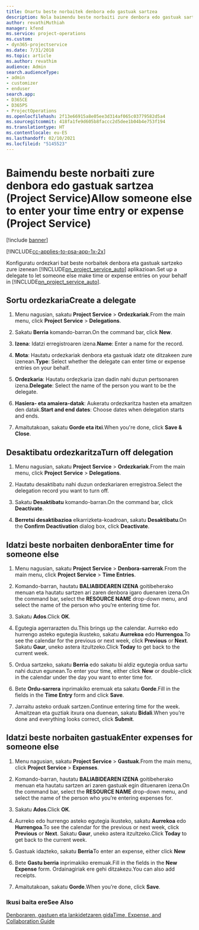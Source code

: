 ```yaml
---
title: Onartu beste norbaitek denbora edo gastuak sartzea
description: Nola baimendu beste norbaiti zure denbora edo gastuak sartzea Project Service-n
author: revathiMuthiah
manager: kfend
ms.service: project-operations
ms.custom:
- dyn365-projectservice
ms.date: 7/31/2018
ms.topic: article
ms.author: revathim
audience: Admin
search.audienceType:
- admin
- customizer
- enduser
search.app:
- D365CE
- D365PS
- ProjectOperations
ms.openlocfilehash: 2f13e66915a8e05ee3d314af065c03779582d5a4
ms.sourcegitcommit: 418fa1fe9d605b8faccc2d5dee1b04b4e753f194
ms.translationtype: HT
ms.contentlocale: eu-ES
ms.lasthandoff: 02/10/2021
ms.locfileid: "5145523"
---
```

# <a name="allow-someone-else-to-enter-your-time-entry-or-expense-project-service"></a><span data-ttu-id="f3bac-103">Baimendu beste norbaiti zure denbora edo gastuak sartzea (Project Service)</span><span class="sxs-lookup"><span data-stu-id="f3bac-103">Allow someone else to enter your time entry or expense (Project Service)</span></span>

[!include [banner](../includes/psa-now-project-operations.md)]

[!INCLUDE[cc-applies-to-psa-app-1x-2x](../includes/cc-applies-to-psa-app-1x-2x.md)]

<span data-ttu-id="f3bac-104">Konfiguratu ordezkari bat beste norbaitek denbora eta gastuak sartzeko zure izenean [!INCLUDE[pn_project_service_auto](../includes/pn-project-service-auto.md)] aplikazioan.</span><span class="sxs-lookup"><span data-stu-id="f3bac-104">Set up a delegate to let someone else make time or expense entries on your behalf in [!INCLUDE[pn_project_service_auto](../includes/pn-project-service-auto.md)].</span></span>  
  
## <a name="create-a-delegate"></a><span data-ttu-id="f3bac-105">Sortu ordezkaria</span><span class="sxs-lookup"><span data-stu-id="f3bac-105">Create a delegate</span></span>  
  
1.  <span data-ttu-id="f3bac-106">Menu nagusian, sakatu **Project Service** > **Ordezkariak**.</span><span class="sxs-lookup"><span data-stu-id="f3bac-106">From the main menu, click **Project Service** > **Delegations**.</span></span>  
  
2.  <span data-ttu-id="f3bac-107">Sakatu **Berria** komando-barran.</span><span class="sxs-lookup"><span data-stu-id="f3bac-107">On the command bar, click **New**.</span></span>  
  
3. <span data-ttu-id="f3bac-108">**Izena**: Idatzi erregistroaren izena.</span><span class="sxs-lookup"><span data-stu-id="f3bac-108">**Name**: Enter a name for the record.</span></span>  
  
4. <span data-ttu-id="f3bac-109">**Mota**: Hautatu ordezkariak denbora eta gastuak idatz ote ditzakeen zure izenean.</span><span class="sxs-lookup"><span data-stu-id="f3bac-109">**Type**: Select whether the delegate can enter time or expense entries on your behalf.</span></span>  
  
5. <span data-ttu-id="f3bac-110">**Ordezkaria**: Hautatu ordezkaria izan dadin nahi duzun pertsonaren izena.</span><span class="sxs-lookup"><span data-stu-id="f3bac-110">**Delegate**: Select the name of the person you want to be the delegate.</span></span>  
  
6. <span data-ttu-id="f3bac-111">**Hasiera- eta amaiera-datak**: Aukeratu ordezkaritza hasten eta amaitzen den datak.</span><span class="sxs-lookup"><span data-stu-id="f3bac-111">**Start and end dates**: Choose dates when delegation starts and ends.</span></span>  
  
7.  <span data-ttu-id="f3bac-112">Amaitutakoan, sakatu **Gorde eta itxi**.</span><span class="sxs-lookup"><span data-stu-id="f3bac-112">When you're done, click **Save & Close**.</span></span>  
  
## <a name="turn-off-delegation"></a><span data-ttu-id="f3bac-113">Desaktibatu ordezkaritza</span><span class="sxs-lookup"><span data-stu-id="f3bac-113">Turn off delegation</span></span>  
  
1.  <span data-ttu-id="f3bac-114">Menu nagusian, sakatu **Project Service** > **Ordezkariak**.</span><span class="sxs-lookup"><span data-stu-id="f3bac-114">From the main menu, click **Project Service** > **Delegations**.</span></span>  
  
2.  <span data-ttu-id="f3bac-115">Hautatu desaktibatu nahi duzun ordezkariaren erregistroa.</span><span class="sxs-lookup"><span data-stu-id="f3bac-115">Select the delegation record you want to turn off.</span></span>  
  
3.  <span data-ttu-id="f3bac-116">Sakatu **Desaktibatu** komando-barran.</span><span class="sxs-lookup"><span data-stu-id="f3bac-116">On the command bar, click **Deactivate**.</span></span>  
  
4.  <span data-ttu-id="f3bac-117">**Berretsi desaktibazioa** elkarrizketa-koadroan, sakatu **Desaktibatu**.</span><span class="sxs-lookup"><span data-stu-id="f3bac-117">On the **Confirm Deactivation** dialog box, click **Deactivate**.</span></span>  
  
## <a name="enter-time-for-someone-else"></a><span data-ttu-id="f3bac-118">Idatzi beste norbaiten denbora</span><span class="sxs-lookup"><span data-stu-id="f3bac-118">Enter time for someone else</span></span>  
  
1.  <span data-ttu-id="f3bac-119">Menu nagusian, sakatu **Project Service** > **Denbora-sarrerak**.</span><span class="sxs-lookup"><span data-stu-id="f3bac-119">From the main menu, click **Project Service** > **Time Entries**.</span></span>  
  
2.  <span data-ttu-id="f3bac-120">Komando-barran, hautatu **BALIABIDEAREN IZENA** goitibeherako menuan eta hautatu sartzen ari zaren denbora igaro duenaren izena.</span><span class="sxs-lookup"><span data-stu-id="f3bac-120">On the command bar, select the **RESOURCE NAME** drop-down menu, and select the name of the person who you’re entering time for.</span></span>  
  
3.  <span data-ttu-id="f3bac-121">Sakatu **Ados**.</span><span class="sxs-lookup"><span data-stu-id="f3bac-121">Click **OK**.</span></span>  
  
4.  <span data-ttu-id="f3bac-122">Egutegia agerrarazten du.</span><span class="sxs-lookup"><span data-stu-id="f3bac-122">This brings up the calendar.</span></span> <span data-ttu-id="f3bac-123">Aurreko edo hurrengo asteko egutegia ikusteko, sakatu **Aurrekoa** edo **Hurrengoa**.</span><span class="sxs-lookup"><span data-stu-id="f3bac-123">To see the calendar for the previous or next week, click **Previous** or **Next**.</span></span> <span data-ttu-id="f3bac-124">Sakatu **Gaur**, uneko astera itzultzeko.</span><span class="sxs-lookup"><span data-stu-id="f3bac-124">Click **Today** to get back to the current week.</span></span>  
  
5.  <span data-ttu-id="f3bac-125">Ordua sartzeko, sakatu **Berria** edo sakatu bi aldiz egutegia ordua sartu nahi duzun egunean.</span><span class="sxs-lookup"><span data-stu-id="f3bac-125">To enter your time, either click **New** or double-click in the calendar under the day you want to enter time for.</span></span>  
  
6.  <span data-ttu-id="f3bac-126">Bete **Ordu-sarrera** inprimakiko eremuak eta sakatu **Gorde**.</span><span class="sxs-lookup"><span data-stu-id="f3bac-126">Fill in the fields in the **Time Entry** form and click **Save**.</span></span>  
  
7.  <span data-ttu-id="f3bac-127">Jarraitu asteko orduak sartzen.</span><span class="sxs-lookup"><span data-stu-id="f3bac-127">Continue entering time for the week.</span></span> <span data-ttu-id="f3bac-128">Amaitzean eta guztiak itxura ona duenean, sakatu **Bidali**.</span><span class="sxs-lookup"><span data-stu-id="f3bac-128">When you’re done and everything looks correct, click **Submit**.</span></span>  
  
## <a name="enter-expenses-for-someone-else"></a><span data-ttu-id="f3bac-129">Idatzi beste norbaiten gastuak</span><span class="sxs-lookup"><span data-stu-id="f3bac-129">Enter expenses for someone else</span></span>  
  
1.  <span data-ttu-id="f3bac-130">Menu nagusian, sakatu **Project Service** > **Gastuak**.</span><span class="sxs-lookup"><span data-stu-id="f3bac-130">From the main menu, click **Project Service** > **Expenses**.</span></span>  
  
2.  <span data-ttu-id="f3bac-131">Komando-barran, hautatu **BALIABIDEAREN IZENA** goitibeherako menuan eta hautatu sartzen ari zaren gastuak egin dituenaren izena.</span><span class="sxs-lookup"><span data-stu-id="f3bac-131">On the command bar, select the **RESOURCE NAME** drop-down menu, and select the name of the person who you’re entering expenses for.</span></span>  
  
3.  <span data-ttu-id="f3bac-132">Sakatu **Ados**.</span><span class="sxs-lookup"><span data-stu-id="f3bac-132">Click **OK**.</span></span>  
  
4.  <span data-ttu-id="f3bac-133">Aurreko edo hurrengo asteko egutegia ikusteko, sakatu **Aurrekoa** edo **Hurrengoa**.</span><span class="sxs-lookup"><span data-stu-id="f3bac-133">To see the calendar for the previous or next week, click **Previous** or **Next**.</span></span> <span data-ttu-id="f3bac-134">Sakatu **Gaur**, uneko astera itzultzeko.</span><span class="sxs-lookup"><span data-stu-id="f3bac-134">Click **Today** to get back to the current week.</span></span>  
  
5.  <span data-ttu-id="f3bac-135">Gastuak idazteko, sakatu **Berria**</span><span class="sxs-lookup"><span data-stu-id="f3bac-135">To enter an expense, either click **New**</span></span>  
  
6.  <span data-ttu-id="f3bac-136">Bete **Gastu berria** inprimakiko eremuak.</span><span class="sxs-lookup"><span data-stu-id="f3bac-136">Fill in the fields in the **New Expense** form.</span></span> <span data-ttu-id="f3bac-137">Ordainagiriak ere gehi ditzakezu.</span><span class="sxs-lookup"><span data-stu-id="f3bac-137">You can also add receipts.</span></span>  
  
7.  <span data-ttu-id="f3bac-138">Amaitutakoan, sakatu **Gorde**.</span><span class="sxs-lookup"><span data-stu-id="f3bac-138">When you’re done, click **Save**.</span></span>  
  
### <a name="see-also"></a><span data-ttu-id="f3bac-139">Ikusi baita ere</span><span class="sxs-lookup"><span data-stu-id="f3bac-139">See Also</span></span>  
 [<span data-ttu-id="f3bac-140">Denboraren, gastuen eta lankidetzaren gida</span><span class="sxs-lookup"><span data-stu-id="f3bac-140">Time, Expense, and Collaboration Guide</span></span>](../psa/time-expense-collaboration-guide.md)
